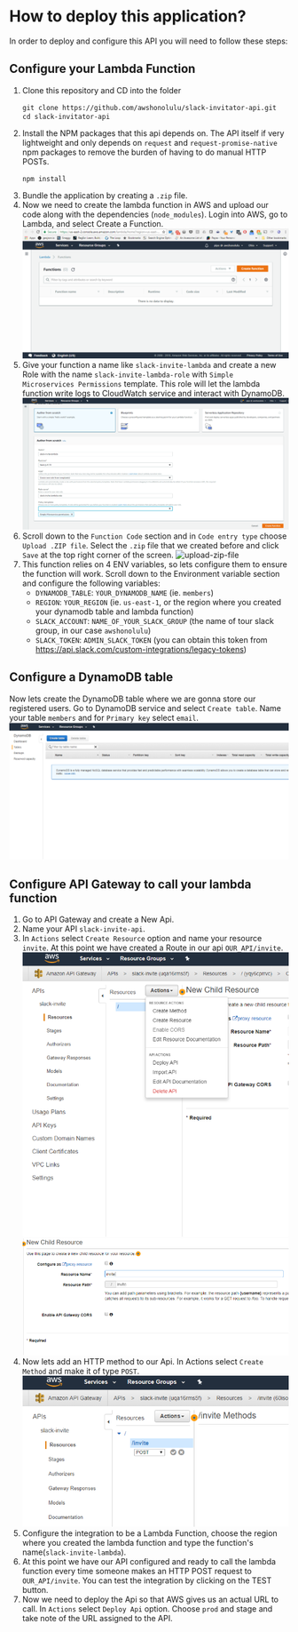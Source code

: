 # How to deploy this application?

In order to deploy and configure this API you will need to follow these steps:

## Configure your Lambda Function
1. Clone this repository and CD into the folder
    ```
    git clone https://github.com/awshonolulu/slack-invitator-api.git
    cd slack-invitator-api
    ```
1. Install the NPM packages that this api depends on. The API itself if very lightweight and only depends on `request` and `request-promise-native` npm packages to remove the burden of having to do manual HTTP POSTs.
    ```
    npm install
    ```
1. Bundle the application by creating a `.zip` file.
1. Now we need to create the lambda function in AWS and upload our code along with the dependencies (`node_modules`). Login into AWS, go to Lambda, and select Create a Function.
    ![create-function-step](https://github.com/awshonolulu/slack-invitator-api/blob/master/deployment_tutorial/1-create-function.PNG)
1. Give your function a name like `slack-invite-lambda` and create a new Role with the name `slack-invite-lambda-role` with `Simple Microservices Permissions` template. This role will let the lambda function write logs to CloudWatch service and interact with DynamoDB.
    ![create-function-step](https://github.com/awshonolulu/slack-invitator-api/blob/master/deployment_tutorial/2-create-function.PNG)
1. Scroll down to the `Function Code` section and in `Code entry type` choose `Upload .ZIP file`. Select the `.zip` file that we created before and click `Save` at the top right corner of the screen.
    ![upload-zip-file](https://github.com/awshonolulu/slack-invitator-api/blob/master/deployment_tutorial/3-upload-zip.PNG)
1. This function relies on 4 ENV variables, so lets configure them to ensure the function will work. Scroll down to the Environment variable section and configure the following variables:
    - `DYNAMODB_TABLE`: `YOUR_DYNAMODB_NAME` (ie. `members`)
    - `REGION`: `YOUR_REGION` (ie. `us-east-1`, or the region where you created your dynamodb table and lambda function)
    - `SLACK_ACCOUNT`: `NAME_OF_YOUR_SLACK_GROUP` (the name of tour slack group, in our case `awshonolulu`)
    - `SLACK_TOKEN`: `ADMIN_SLACK_TOKEN` (you can obtain this token from https://api.slack.com/custom-integrations/legacy-tokens)

## Configure a DynamoDB table

Now lets create the DynamoDB table where we are gonna store our registered users. Go to DynamoDB service and select `Create table`. Name your table `members` and for `Primary key` select `email`.
    ![create-table](https://github.com/awshonolulu/slack-invitator-api/blob/master/deployment_tutorial/4-create-table.PNG)

## Configure API Gateway to call your lambda function

1. Go to API Gateway and create a New Api.
1. Name your API `slack-invite-api`.
1. In `Actions` select `Create Resource` option and name your resource `invite`. At this point we have created a Route in our api `OUR_API/invite`.
    ![api-create-resource](https://github.com/awshonolulu/slack-invitator-api/blob/master/deployment_tutorial/5-api-create-resource.PNG)
    ![api-create-resource](https://github.com/awshonolulu/slack-invitator-api/blob/master/deployment_tutorial/6-api-resource-name.PNG)
1. Now lets add an HTTP method to our Api. In Actions select `Create Method` and make it of type `POST`.
    ![api-create-method](https://github.com/awshonolulu/slack-invitator-api/blob/master/deployment_tutorial/7-api-create-method.PNG)
1. Configure the integration to be a Lambda Function, choose the region where you created the lambda function and type the function's name(`slack-invite-lambda`).
1. At this point we have our API configured and ready to call the lambda function every time someone makes an HTTP POST request to `OUR_API/invite`. You can test the integration by clicking on the TEST button.
1. Now we need to deploy the Api so that AWS gives us an actual URL to call. In `Actions` select `Deploy Api` option. Choose `prod` and stage and take note of the URL assigned to the API.

